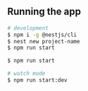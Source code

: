 ## Running the app

```bash
# development
$ npm i -g @nestjs/cli
$ nest new project-name
$ npm run start

$ npm run start

# watch mode
$ npm run start:dev


